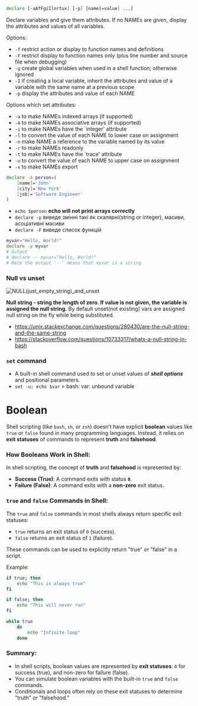 ```bash
declare [-aAfFgiIlnrtux] [-p] [name[=value] ...]
```

Declare variables and give them attributes. If no NAMEs are given, display the attributes and values of all variables.

Options:
- ```-f``` restrict action or display to function names and definitions
- ```-F``` restrict display to function names only (plus line number and source file when debugging)
- ```-g``` create global variables when used in a shell function; otherwise ignored
- ```-I``` if creating a local variable, inherit the attributes and value of a variable with the same name at a previous scope
- ```-p``` display the attributes and value of each NAME

Options which set attributes:
- ```-a``` to make NAMEs indexed arrays (if supported)
- ```-A``` to make NAMEs associative arrays (if supported)
- ```-i``` to make NAMEs have the `integer' attribute
- ```-l``` to convert the value of each NAME to lower case on assignment
- ```-n``` make NAME a reference to the variable named by its value
- ```-r``` to make NAMEs readonly
- ```-t``` to make NAMEs have the `trace' attribute
- ```-u``` to convert the value of each NAME to upper case on assignment
- ```-x``` to make NAMEs export

```bash
declare -A person=(
    [name]='John'
    [city]='New York'
    [job]='Software Engineer'
)
```
- ```echo $person``` __echo will not print arrays correctly__
- ```declare -p``` виведе змінні такі як скалярні(string or integer), масиви, асоціативні масиви
- ```declare -F``` виведе список функцій

```bash
myvar="Hello, World!"
declare -p myvar
# Output
# declare -- myvar="Hello, World!"
# Here the output '--' means that myvar is a string
```

### Null vs unset
![NULL(just_empty_string)_and_unset](https://github.com/user-attachments/assets/be19b45b-a4cf-4049-834a-639bf9839585)

**Null string - string the length of zero. If value is not given, the variable is assigned the null string.** By default unset(not existing) vars are assigned null string on the fly while being substituted.
- https://unix.stackexchange.com/questions/280430/are-the-null-string-and-the-same-string
- https://stackoverflow.com/questions/10733317/whats-a-null-string-in-bash

### `set` command
- A built-in shell command used to set or unset values of ___shell options___ and positional parameters.
- `set -u; echo $var` > bash: var: unbound variable

# Boolean

Shell scripting (like `bash`, `sh`, or `zsh`) doesn’t have explicit **boolean** values like `true` or `false` found in many programming languages. Instead, it relies on **exit statuses** of commands to represent **truth** and **falsehood**.

### How Booleans Work in Shell:

In shell scripting, the concept of **truth** and **falsehood** is represented by:
- **Success (True)**: A command exits with status **`0`**.
- **Failure (False)**: A command exits with a **non-zero** exit status.

### `true` and `false` Commands in Shell:
The `true` and `false` commands in most shells always return specific exit statuses:
- `true` returns an exit status of `0` (success).
- `false` returns an exit status of `1` (failure).

These commands can be used to explicitly return "true" or "false" in a script.

Example:
```bash
if true; then
    echo "This is always true"
fi

if false; then
    echo "This will never run"
fi

while true
    do
        echo "Infinite loop"
    done
```

### Summary:
- In shell scripts, boolean values are represented by **exit statuses**: `0` for success (true), and non-zero for failure (false).
- You can simulate boolean variables with the built-in `true` and `false` commands.
- Conditionals and loops often rely on these exit statuses to determine "truth" or "falsehood."
